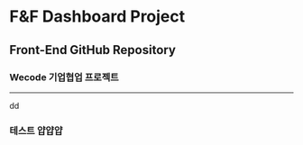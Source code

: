 # F&F Dashboard Project

## Front-End GitHub Repository

### Wecode 기업협업 프로젝트

---

dd

### 테스트 얍얍얍
